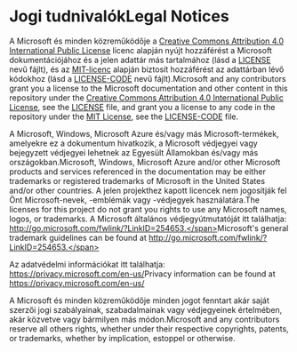 # <a name="legal-notices"></a><span data-ttu-id="ed5c2-101">Jogi tudnivalók</span><span class="sxs-lookup"><span data-stu-id="ed5c2-101">Legal Notices</span></span>
<span data-ttu-id="ed5c2-102">A Microsoft és minden közreműködője a [Creative Commons Attribution 4.0 International Public License](https://creativecommons.org/licenses/by/4.0/legalcode) licenc alapján nyújt hozzáférést a Microsoft dokumentációjához és a jelen adattár más tartalmához (lásd a [LICENSE](LICENSE) nevű fájlt), és az [MIT-licenc](https://opensource.org/licenses/MIT) alapján biztosít hozzáférést az adattárban lévő kódokhoz (lásd a [LICENSE-CODE](LICENSE-CODE) nevű fájlt).</span><span class="sxs-lookup"><span data-stu-id="ed5c2-102">Microsoft and any contributors grant you a license to the Microsoft documentation and other content in this repository under the [Creative Commons Attribution 4.0 International Public License](https://creativecommons.org/licenses/by/4.0/legalcode), see the [LICENSE](LICENSE) file, and grant you a license to any code in the repository under the [MIT License](https://opensource.org/licenses/MIT), see the [LICENSE-CODE](LICENSE-CODE) file.</span></span>

<span data-ttu-id="ed5c2-103">A Microsoft, Windows, Microsoft Azure és/vagy más Microsoft-termékek, amelyekre ez a dokumentum hivatkozik, a Microsoft védjegyei vagy bejegyzett védjegyei lehetnek az Egyesült Államokban és/vagy más országokban.</span><span class="sxs-lookup"><span data-stu-id="ed5c2-103">Microsoft, Windows, Microsoft Azure and/or other Microsoft products and services referenced in the documentation may be either trademarks or registered trademarks of Microsoft in the United States and/or other countries.</span></span>
<span data-ttu-id="ed5c2-104">A jelen projekthez kapott licencek nem jogosítják fel Önt Microsoft-nevek, -emblémák vagy -védjegyek használatára.</span><span class="sxs-lookup"><span data-stu-id="ed5c2-104">The licenses for this project do not grant you rights to use any Microsoft names, logos, or trademarks.</span></span>
<span data-ttu-id="ed5c2-105">A Microsoft általános védjegyútmutatóját itt találhatja: http://go.microsoft.com/fwlink/?LinkID=254653.</span><span class="sxs-lookup"><span data-stu-id="ed5c2-105">Microsoft's general trademark guidelines can be found at http://go.microsoft.com/fwlink/?LinkID=254653.</span></span>

<span data-ttu-id="ed5c2-106">Az adatvédelmi információkat itt találhatja: https://privacy.microsoft.com/en-us/</span><span class="sxs-lookup"><span data-stu-id="ed5c2-106">Privacy information can be found at https://privacy.microsoft.com/en-us/</span></span>

<span data-ttu-id="ed5c2-107">A Microsoft és minden közreműködője minden jogot fenntart akár saját szerzői jogi szabályainak, szabadalmainak vagy védjegyeinek értelmében, akár közvetve vagy bármilyen más módon.</span><span class="sxs-lookup"><span data-stu-id="ed5c2-107">Microsoft and any contributors reserve all others rights, whether under their respective copyrights, patents, or trademarks, whether by implication, estoppel or otherwise.</span></span>